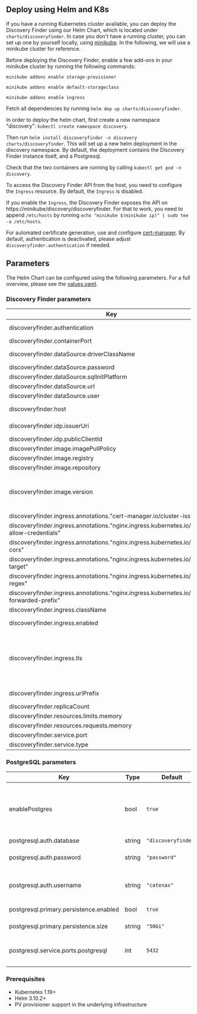## Deploy using Helm and K8s
If you have a running Kubernetes cluster available, you can deploy the Discovery Finder using our Helm Chart, which is located under `charts/discoveryfinder`.
In case you don't have a running cluster, you can set up one by yourself locally, using [minikube](https://minikube.sigs.k8s.io/docs/start/).
In the following, we will use a minikube cluster for reference.

Before deploying the Discovery Finder, enable a few add-ons in your minikube cluster by running the following commands:

`minikube addons enable storage-provisioner`

`minikube addons enable default-storageclass`

`minikube addons enable ingress`

Fetch all dependencies by running `helm dep up charts/discoveryfinder`.

In order to deploy the helm chart, first create a new namespace "discovery": `kubectl create namespace discovery`.

Then run `helm install discoveryfinder -n discovery charts/discoveryfinder`. This will set up a new helm deployment in the discovery namespace. By default, the deployment contains the Discovery Finder instance itself, and a Postgresql.

Check that the two containers are running by calling `kubectl get pod -n discovery`.

To access the Discovery Finder API from the host, you need to configure the `Ingress` resource.
By default, the `Ingress` is disabled.

If you enable the `Ingress`, the Discovery Finder exposes the API on https://minikube/discovery/discoveryfinder.
For that to work, you need to append `/etc/hosts` by running `echo "minikube $(minikube ip)" | sudo tee -a /etc/hosts`.

For automated certificate generation, use and configure [cert-manager](https://cert-manager.io/).
By default, authentication is deactivated, please adjust `discoveryfinder.authentication` if needed.

## Parameters
The Helm Chart can be configured using the following parameters. For a full overview, please see the [values.yaml](./charts/discoveryfinder/values.yaml).

### Discovery Finder parameters
| Key | Type | Default                             | Description                                                                                                                                                                                                                    |
|-----|------|-------------------------------------|--------------------------------------------------------------------------------------------------------------------------------------------------------------------------------------------------------------------------------|
| discoveryfinder.authentication | bool | `false`                             | Enables OAuth2 based authentication/authorization                                                                                                                                                                              |
| discoveryfinder.containerPort | int | `4243`                              | Containerport                                                                                                                                                                                                                  |
| discoveryfinder.dataSource.driverClassName | string | `"org.postgresql.Driver"`           | The driver class name for the database connection                                                                                                                                                                              |
| discoveryfinder.dataSource.password | string | `"password"`                        | Datasource password                                                                                                                                                                                                            |
| discoveryfinder.dataSource.sqlInitPlatform | string | `"pg"`                              | Datasource InitPlatform                                                                                                                                                                                                        |
| discoveryfinder.dataSource.url | string | `"jdbc:postgresql://database:5432"` | Datasource URL                                                                                                                                                                                                                 |
| discoveryfinder.dataSource.user | string | `"user"`                            | Datasource user                                                                                                                                                                                                                |
| discoveryfinder.host | string | `"localhost"`                       | This value is used by the Ingress object (if enabled) to route traffic                                                                                                                                                         |
| discoveryfinder.idp.issuerUri | string | `""`                 | The issuer URI of the OAuth2 identity provider                                                                                                                                                                                 |
| discoveryfinder.idp.publicClientId | string | `""`                     | ClientId                                                                                                                                                                                                                       |
| discoveryfinder.image.imagePullPolicy | string | `"IfNotPresent"`                    | ImagepullPolicy                                                                                                                                                                                                                |
| discoveryfinder.image.registry | string | `"ghcr.io/catenax-ng"`              | Image registry                                                                                                                                                                                                                 |
| discoveryfinder.image.repository | string | `"sldt-discovery-finder"`           | Image repository                                                                                                                                                                                                               |
| discoveryfinder.image.version | string | `""`                                | Version of image. By default the app Version from Chart.yml is used. You can overwrite the version to use an  other version of sldt-discovery-finder                                                                           |
| discoveryfinder.ingress.annotations."cert-manager.io/cluster-issuer" | string | `"selfsigned-cluster-issuer"`       |                                                                                                                                                                                                                                |
| discoveryfinder.ingress.annotations."nginx.ingress.kubernetes.io/cors-allow-credentials" | string | `"true"`                            |                                                                                                                                                                                                                                |
| discoveryfinder.ingress.annotations."nginx.ingress.kubernetes.io/enable-cors" | string | `"true"`                            |                                                                                                                                                                                                                                |
| discoveryfinder.ingress.annotations."nginx.ingress.kubernetes.io/rewrite-target" | string | `"/$2"`                             |                                                                                                                                                                                                                                |
| discoveryfinder.ingress.annotations."nginx.ingress.kubernetes.io/use-regex" | string | `"true"`                            |                                                                                                                                                                                                                                |
| discoveryfinder.ingress.annotations."nginx.ingress.kubernetes.io/x-forwarded-prefix" | string | `"/discoveryfinder"`                |                                                                                                                                                                                                                                |
| discoveryfinder.ingress.className | string | `"nginx"`                           | The Ingress class name                                                                                                                                                                                                         |
| discoveryfinder.ingress.enabled | bool | `false`                             | Configures if an Ingress resource is created                                                                                                                                                                                   |
| discoveryfinder.ingress.tls | bool | `false`                             | Configures whether the `Ingress` should include TLS configuration. In that case, a separate `Secret` (as defined by `registry.ingress.tlsSecretName`) needs to be provided manually or by using [cert-manager](https://cert-manager.io/) |
| discoveryfinder.ingress.urlPrefix | string | `"/discoveryfinder"`                | The url prefix that is used by the Ingress resource to route traffic                                                                                                                                                           |
| discoveryfinder.replicaCount | int | `1`                                 | Replica count                                                                                                                                                                                                                  |
| discoveryfinder.resources.limits.memory | string | `"1024Mi"`                          | Resources limit memory                                                                                                                                                                                                         |
| discoveryfinder.resources.requests.memory | string | `"512Mi"`                           | Resources request memory                                                                                                                                                                                                       |
| discoveryfinder.service.port | int | `8080`                              | Service port                                                                                                                                                                                                                   |
| discoveryfinder.service.type | string | `"ClusterIP"`                       | Service type                                                                                                                                                                                                                   |
### PostgreSQL parameters
| Key | Type | Default                             | Description                                                                                   |
|-----|------|-------------------------------------|-----------------------------------------------------------------------------------------------|
| enablePostgres | bool | `true`                              | If enabled, the postgreSQL instance will be run. Disable if you use your own hosted postgreSQL. |
| postgresql.auth.database | string | `"discoveryfinder"`                 | Database name                                                                                 |
| postgresql.auth.password | string | `"password"`                        | Password for authentication at the database                                                   |
| postgresql.auth.username | string | `"catenax"`                         | Username that is used to authenticate at the database                                         |
| postgresql.primary.persistence.enabled | bool | `true`                              | Persistence enabled                                                                           |
| postgresql.primary.persistence.size | string | `"50Gi"`                            | Size of persistence                                                                           |
| postgresql.service.ports.postgresql | int | `5432`                              | Size of the PersistentVolume that persists the data                                           |

### Prerequisites

- Kubernetes 1.19+
- Helm 3.10.2+
- PV provisioner support in the underlying infrastructure